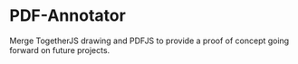 PDF-Annotator
=============
Merge TogetherJS drawing and PDFJS to provide a proof of concept going forward on future projects.
